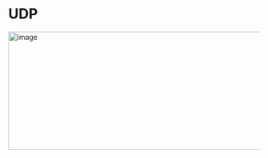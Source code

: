 # UDP

<img width="734" height="237" alt="image" src="https://github.com/user-attachments/assets/7a1d4660-ff4b-4133-be17-4d85df41ade8" />

 
 

